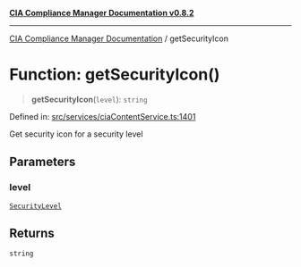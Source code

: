 [**CIA Compliance Manager Documentation v0.8.2**](../README.md)

***

[CIA Compliance Manager Documentation](../globals.md) / getSecurityIcon

# Function: getSecurityIcon()

> **getSecurityIcon**(`level`): `string`

Defined in: [src/services/ciaContentService.ts:1401](https://github.com/Hack23/cia-compliance-manager/blob/423c5d261c747ade8ca2550e176aa05168b5a31e/src/services/ciaContentService.ts#L1401)

Get security icon for a security level

## Parameters

### level

[`SecurityLevel`](../type-aliases/SecurityLevel.md)

## Returns

`string`
